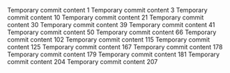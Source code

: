Temporary commit content 1
Temporary commit content 3
Temporary commit content 10
Temporary commit content 21
Temporary commit content 30
Temporary commit content 39
Temporary commit content 41
Temporary commit content 50
Temporary commit content 66
Temporary commit content 102
Temporary commit content 115
Temporary commit content 125
Temporary commit content 167
Temporary commit content 178
Temporary commit content 179
Temporary commit content 181
Temporary commit content 204
Temporary commit content 207
